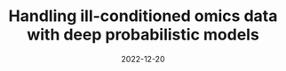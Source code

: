 ---
title: "Handling ill-conditioned omics data with deep probabilistic models"
collection: publications
permalink: /publications/preprint_DBLR
excerpt: ''
date: 2022-12-20
venue: bioRxiv (PREPRINT currently under review)
paperurl: 'https://www.biorxiv.org/content/10.1101/2022.12.18.520909v2'
citation: 'María Martínez-García, Pablo Martínez Olmos; bioRxiv 2022.12.18.520909; doi: https://doi.org/10.1101/2022.12.18.520909'
---